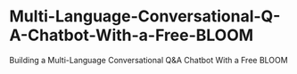# Multi-Language-Conversational-Q-A-Chatbot-With-a-Free-BLOOM
Building a Multi-Language Conversational Q&amp;A Chatbot With a Free BLOOM
